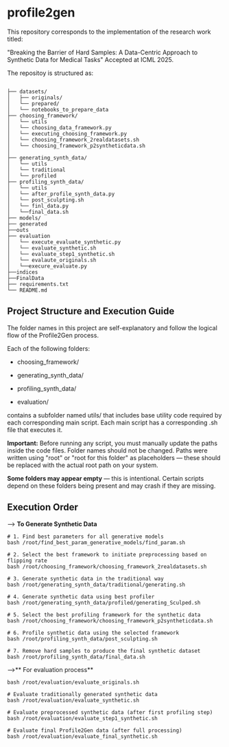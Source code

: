 # profile2gen
This repository corresponds to the implementation of the research work titled:

"Breaking the Barrier of Hard Samples: A Data-Centric Approach to Synthetic Data for Medical Tasks"
Accepted at ICML 2025.
 
 The repositoy is structured as:
```

├── datasets/
│   ├── originals/
│   └── prepared/
│   └── notebooks_to_prepare_data
├── choosing_framework/
│   └── utils
│   └── choosing_data_framework.py
│   └── executing_choosing_framework.py
│   └── choosing_framework_2realdatasets.sh
│   └── choosing_framework_p2syntheticdata.sh
│
├── generating_synth_data/
│   └── utils
│   └── traditional
│   └── profiled
├── profiling_synth_data/
│   └── utils
│   └── after_profile_synth_data.py
│   └── post_sculpting.sh
│   └── finl_data.py
│   └──final_data.sh
├── models/
├── generated
├──outs
├── evaluation
│   └── execute_evaluate_synthetic.py
│   └── evaluate_synthetic.sh
│   └── evaluate_step1_synthetic.sh
│   └── evalaute_originals.sh
│   └──execure_evaluate.py
├──indices
├──FinalData
├── requirements.txt
└── README.md

```











## **Project Structure and Execution Guide** 
The folder names in this project are self-explanatory and follow the logical flow of the Profile2Gen process.

Each of the following folders:
* choosing_framework/

* generating_synth_data/

* profiling_synth_data/

* evaluation/

contains a subfolder named utils/ that includes base utility code required by each corresponding main script.
Each main script has a corresponding .sh file that executes it.

**Important:** Before running any script, you must manually update the paths inside the code files. Folder names should not be changed. Paths were written using "root" or "root for this folder" as placeholders — these should be replaced with the actual root path on your system.

**Some folders may appear empty** — this is intentional. Certain scripts depend on these folders being present and may crash if they are missing.



## **Execution Order**


--> **To Generate Synthetic Data**


```
# 1. Find best parameters for all generative models
bash /root/find_best_param_generative_models/find_param.sh

# 2. Select the best framework to initiate preprocessing based on flipping rate
bash /root/choosing_framework/choosing_framework_2realdatasets.sh

# 3. Generate synthetic data in the traditional way
bash /root/generating_synth_data/traditional/generating.sh

# 4. Generate synthetic data using best profiler
bash /root/generating_synth_data/profiled/generating_Sculped.sh

# 5. Select the best profiling framework for the synthetic data
bash /root/choosing_framework/choosing_framework_p2syntheticdata.sh

# 6. Profile synthetic data using the selected framework
bash /root/profiling_synth_data/post_sculpting.sh

# 7. Remove hard samples to produce the final synthetic dataset
bash /root/profiling_synth_data/final_data.sh
```


-->** For evaluation process**


```# Evaluate the real dataset
bash /root/evaluation/evaluate_originals.sh

# Evaluate traditionally generated synthetic data
bash /root/evaluation/evaluate_synthetic.sh

# Evaluate preprocessed synthetic data (after first profiling step)
bash /root/evaluation/evaluate_step1_synthetic.sh

# Evaluate final Profile2Gen data (after full processing)
bash /root/evaluation/evaluate_final_synthetic.sh
```



